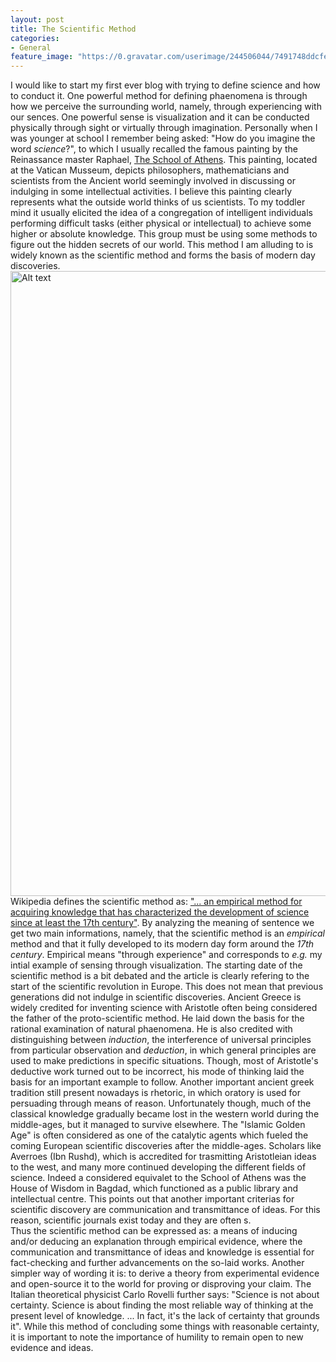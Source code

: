 ```yaml
---
layout: post
title: The Scientific Method
categories:
- General
feature_image: "https://0.gravatar.com/userimage/244506044/7491748ddcfec0168d99b19ad7d506ea?size=256"
---
```


I would like to start my first ever blog with trying to define science and how to conduct it. One powerful method for defining phaenomena is through how we perceive the surrounding world, namely, through experiencing with our sences. One powerful sense is visualization and it can be conducted physically through sight or virtually through imagination. Personally when I was younger at school I remember being asked: "How do you imagine the word _science_?", to which I usually recalled the famous painting by the Reinassance master Raphael, [The School of Athens](https://en.wikipedia.org/wiki/The_School_of_Athens). This painting, located at the Vatican Musseum, depicts philosophers, mathematicians and scientists from the Ancient world seemingly involved in discussing or indulging in some intellectual activities. I believe this painting clearly represents what the outside world thinks of us scientists. To my toddler mind it usually elicited the idea of a congregation of intelligent individuals performing difficult tasks (either physical or intellectual) to achieve some higher or absolute knowledge. This group must be using some methods to figure out the hidden secrets of our world. This method I am alluding to is widely known as the scientific method and forms the basis of modern day discoveries. 
<img src="https://i.imgur.com/A8PrGM4.jpg" alt="Alt text" width="1000">   
Wikipedia defines the scientific method as: ["... an empirical method for acquiring knowledge that has characterized the development of science since at least the 17th century"](https://en.wikipedia.org/wiki/Scientific_method). By analyzing the meaning of sentence we get two main informations, namely, that the scientific method is an _empirical_ method and that it fully developed to its modern day form around the _17th century_. Empirical means "through experience" and corresponds to _e.g._ my intial example of sensing through visualization. The starting date of the scientific method is a bit debated and the article is clearly refering to the start of the scientific revolution in Europe. This does not mean that previous generations did not indulge in scientific discoveries. Ancient Greece is widely credited for inventing science with Aristotle often being considered the father of the proto-scientific method. He laid down the basis for the rational examination of natural phaenomena. He is also credited with distinguishing between _induction_, the interference of universal principles from particular observation and _deduction_, in which general principles are used to make predictions in specific situations. Though, most of Aristotle's deductive work turned out to be incorrect, his mode of thinking laid the basis for an important example to follow. Another important ancient greek tradition still present nowadays is rhetoric, in which oratory is used for persuading through means of reason. Unfortunately though, much of the classical knowledge gradually became lost in the western world during the middle-ages, but it managed to survive elsewhere. The "Islamic Golden Age" is often considered as one of the catalytic agents which fueled the coming European scientific discoveries after the middle-ages. Scholars like Averroes (Ibn Rushd), which is accredited for trasmitting Aristotleian ideas to the west, and many more continued developing the different fields of science. Indeed a considered equivalet to the School of Athens was the House of Wisdom in Bagdad, which functioned as a public library and intellectual centre. This points out that another important criterias for scientific discovery are communication and transmittance of ideas. For this reason, scientific journals exist today and they are often s.   
Thus the scientific method can be expressed as: a means of inducing and/or deducing an explanation through empirical evidence, where the communication and transmittance of ideas and knowledge is essential for fact-checking and further advancements on the so-laid works. Another simpler way of wording it is: to derive a theory from experimental evidence and open-source it to the world for proving or disproving your claim. The Italian theoretical physicist Carlo Rovelli further says: "Science is not about certainty. Science is about finding the most reliable way of thinking at the present level of knowledge. ... In fact, it's the lack of certainty that grounds it". While this method of concluding some things with reasonable certainty, it is important to note the importance of humility to remain open to new evidence and ideas.    

